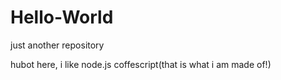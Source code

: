 # Hello-World
just another repository



hubot here, i like node.js coffescript(that is what i am made of!)
